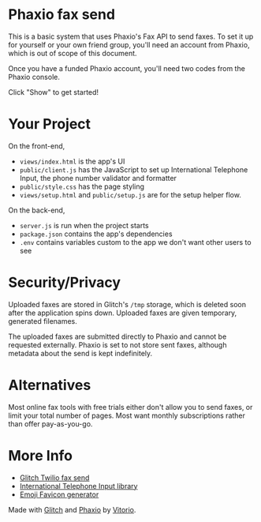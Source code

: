 # Phaxio fax send

This is a basic system that uses Phaxio's Fax API to send faxes. To set it up for yourself or your own friend group, you'll need an account from Phaxio, which is out of scope of this document.

Once you have a funded Phaxio account, you'll need two codes from the Phaxio console.

Click "Show" to get started!

# Your Project

On the front-end,
* `views/index.html` is the app's UI
* `public/client.js` has the JavaScript to set up International Telephone Input, the phone number validator and formatter
* `public/style.css` has the page styling
* `views/setup.html` and `public/setup.js` are for the setup helper flow.

On the back-end,
* `server.js` is run when the project starts
* `package.json` contains the app's dependencies
* `.env` contains variables custom to the app we don't want other users to see

# Security/Privacy

Uploaded faxes are stored in Glitch's `/tmp` storage, which is deleted soon after the application spins down.  Uploaded faxes are given temporary, generated filenames.

The uploaded faxes are submitted directly to Phaxio and cannot be requested externally.  Phaxio is set to not store sent faxes, although metadata about the send is kept indefinitely.

# Alternatives

Most online fax tools with free trials either don't allow you to send faxes, or limit your total number of pages.  Most want monthly subscriptions rather than offer pay-as-you-go.

# More Info

* [Glitch Twilio fax send](https://glitch.com/~xoxo-fax-send)
* [International Telephone Input library](https://intl-tel-input.com)
* [Emoji Favicon generator](https://favicon.io/emoji-favicons/)

Made with [Glitch](https://glitch.com) and [Phaxio](https://www.phaxio.com) by [Vitorio](http://vitor.io).
